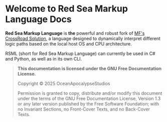 # Welcome to Red Sea Markup Language Docs
**Red Sea Markup Language** is **the** powerful and robust fork of [MF's CrossRoad Solution](https://mf366-coding.github.io/documentation/mfroad/mfroad_1.0.html), a language designed to dynamically interpret different logic paths based on the local host OS and CPU architecture.

RSML (short for Red Sea Markup Language) can currently be used in C# and Python, as well as in its own CLI.

> **This documentation is licensed under the GNU Free Documentation License.**
>
> Copyright &copy; 2025  OceanApocalypseStudios
> 
> Permission is granted to copy, distribute and/or modify this document
> under the terms of the GNU Free Documentation License, Version 1.3
> or any later version published by the Free Software Foundation;
> with no Invariant Sections, no Front-Cover Texts, and no Back-Cover Texts.

<!-- remove this crap

## Commands

* `mkdocs new [dir-name]` - Create a new project.
* `mkdocs serve` - Start the live-reloading docs server.
* `mkdocs build` - Build the documentation site.
* `mkdocs -h` - Print help message and exit.

## Project layout

    mkdocs.yml    # The configuration file.
    docs/
        index.md  # The documentation homepage.
        ...       # Other markdown pages, images and other files.

-->
